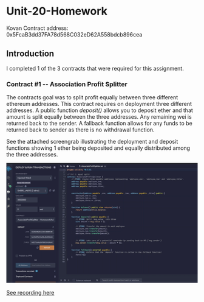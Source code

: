# Unit-20-Homework

Kovan Contract address:  0x5FcaB3dd37FA78d568C032eD62A558bdcb896cea

## Introduction
I completed 1 of the 3 contracts that were required for this assignment.  

### Contract #1 -- Association Profit Splitter
The contracts goal was to split profit equally between three different ethereum addresses.  This contract requires on deployment three different addresses.  A public function <i>deposit()</i> allows you to deposit ether and that amount is split equally between the three addresses.  Any remaining wei is returned back to the sender.  A fallback function allows for any funds to be returned back to sender as there is no withdrawal function.

See the attached screengrab illustrating the deployment and deposit functions showing 1 ether being deposited and equally distributed among the three addresses.

![alt text](screengrab.png)

[See recording here](https://github.com/jer-radcliffe/Unit-20-Homework/recording.mov)